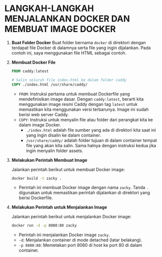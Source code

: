 # LANGKAH-LANGKAH MENJALANKAN DOCKER DAN MEMBUAT IMAGE DOCKER

1. **Buat Folder Docker**
   Buat folder bernama `docker` di direktori dengan terdapat file Docker di dalamnya serta file yang ingin dijalankan. Pada contoh ini, saya menggunakan file HTML sebagai contoh.

2. **Membuat Docker File**

   ```dockerfile
   FROM caddy:latest

   # Salin seluruh file index.html ke dalam folder caddy
   COPY ./index.html /usr/share/caddy/
   ```

   - `FROM`: Instruksi pertama untuk membuat Dockerfile yang mendefinisikan image dasar. Dengan `caddy:latest`, berarti kita menggunakan image resmi Caddy dengan tag `latest` untuk memastikan kita menggunakan versi terbarunya. Image ini sudah berisi web server Caddy.
   - `COPY`: Instruksi untuk menyalin file atau folder dari perangkat kita ke dalam image Docker.
     - `./index.html` adalah file sumber yang ada di direktori kita saat ini yang ingin disalin ke dalam container.
     - `/usr/share/caddy/` adalah folder tujuan di dalam container tempat file yang akan kita salin. Sama halnya dengan instruksi kedua jika ingin menyalin folder assets.

3. **Melakukan Perintah Membuat Image**

   Jalankan perintah berikut untuk membuat Docker image:

   ```bash
   docker build -t zacky .
   ```

   - Perintah ini membuat Docker image dengan nama `zacky`. Tanda `.` digunakan untuk memastikan perintah dijalankan di direktori yang berisi Dockerfile.

4. **Melakukan Perintah untuk Menjalankan Image**

   Jalankan perintah berikut untuk menjalankan Docker image:

   ```bash
   docker run -d -p 8080:80 zacky
   ```

   - Perintah ini menjalankan Docker image `zacky`.
   - `-d`: Menjalankan container di mode detached (latar belakang).
   - `-p 8080:80`: Memetakan port 8080 di host ke port 80 di dalam container.
